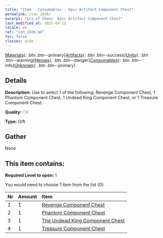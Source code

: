 ```yaml
---
title: "Item - Consumables - Epic Artifact Component Chest"
permalink: /con_1926/
excerpt: "Era of Chaos  Epic Artifact Component Chest"
last_modified_at: 2021-04-15
locale: en
ref: "con_1926.md"
toc: false
classes: wide
---
```

 [Materials](/Items/){: .btn .btn--primary}[Artifacts](/Items/Artifacts/){: .btn .btn--success}[Units](/Items/Units/){: .btn .btn--warning}[Heroes](/Items/Heroes/){: .btn .btn--danger}[Consumables](/Items/Consumables/){: .btn .btn--info}[Unknown](/Items/Unknown/){: .btn .btn--primary}

## Details
 **Description:** Use to select 1 of the following: Revenge Component Chest, 1 Phantom Component Chest, 1 Undead King Component Chest, or 1 Treasure Component Chest.

 **Quality:** <span style="color: #DA70D6">OK</span>

 **Type:** Gift

## Gather

  None

## This item contains:

 **Required Level to open:** 1

 You would need to choose 1 item from the list (0):

  | Nr | Amount |     Item    |
  |:---|:-------|:------------|
  | 1 | 1 | [Revenge Component Chest](/Items/con_1386/) |  | 
  | 2 | 1 | [Phantom Component Chest](/Items/con_1339/) |  | 
  | 3 | 1 | [The Undead King Component Chest](/Items/con_1340/) |  | 
  | 4 | 1 | [Treasure Component Chest](/Items/con_1383/) |  | 
